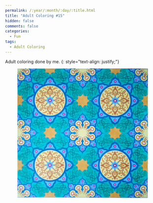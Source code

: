 ```yaml
---
permalink: /:year/:month/:day/:title.html
title: "Adult Coloring #15"
hidden: false
comments: false
categories:
  - Fun
tags:
  - Adult Coloring
---
```


Adult coloring done by me.
{: style="text-align: justify;"}
<br>

<figure>
    <a href="/assets/fun/2019/05/24/IMG_20190524_221543.jpg"><img src="/assets/fun/2019/05/24/IMG_20190524_221543.jpg"></a>
</figure>
